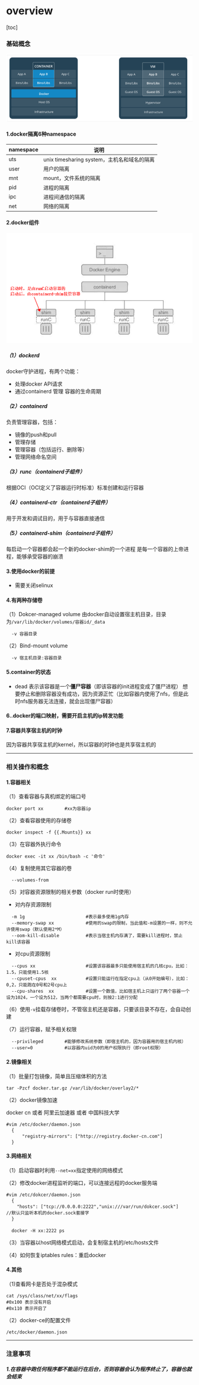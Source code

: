 # overview

[toc]

### 基础概念

![](./imgs/overview_01.png)

#### 1.docker隔离6种namespace
|namespace|说明|
|-|-|
|uts|unix timesharing system，主机名和域名的隔离|
|user|用户的隔离|
|mnt|mount，文件系统的隔离|
|pid|进程的隔离|
|ipc|进程间通信的隔离|
|net|网络的隔离|

#### 2.docker组件
![](./imgs/overview_02.png)

##### （1）dockerd
docker守护进程，有两个功能：
* 处理docker API请求
* 通过containerd 管理 容器的生命周期

##### （2）containerd
负责管理容器，包括：
* 镜像的push和pull
* 管理存储
* 管理容器（包括运行、删除等）
* 管理网络命名空间

##### （3）runc（containerd子组件）
根据OCI（OCI定义了容器运行时标准）标准创建和运行容器

##### （4）containerd-ctr（containerd子组件）
用于开发和调试目的，用于与容器直接通信

##### （5）containerd-shim（containerd子组件）
每启动一个容器都会起一个新的docker-shim的一个进程
是每一个容器的上帝进程，能够承受容器的崩溃

#### 3.使用docker的前提
* 需要关闭selinux

#### 4.有两种存储卷
（1）Dokcer-managed volume
由docker自动设置宿主机目录，目录为`/var/lib/docker/volumes/容器id/_data`
```shell
  -v 容器目录
```

（2）Bind-mount volume
```shell
  -v 宿主机目录:容器目录
```

#### 5.container的状态
* dead
表示该容器是一个**僵尸容器**（即该容器的init进程变成了僵尸进程）
想要停止和删除容器没有成功，因为资源正忙（比如容器内使用了nfs，但是此时nfs服务器无法连接，就会出现僵尸容器）

#### 6..docker的端口映射，需要开启主机的ip转发功能

#### 7.容器共享宿主机的时钟
因为容器共享宿主机的kernel，所以容器的时钟也是共享宿主机的

***

### 相关操作和概念

#### 1.容器相关
（1）查看容器与真机绑定的端口号
```shell
docker port xx        #xx为容器ip
```

（2）查看容器使用的存储卷
```shell
docker inspect -f {{.Mounts}} xx		
```

（3）在容器外执行命令
```shell
docker exec -it xx /bin/bash -c '命令'
```
（4）复制使用其它容器的卷
```shell
  --volumes-from
```

（5）对容器资源限制的相关参数（docker run时使用）

* 对内存资源限制
```shell
  -m 1g                       #表示最多使用1g内存
  --memory-swap xx            #使用的swap的限制，当此值和-m设置的一样，则不允许使用swap（默认使用2*M）
  --oom-kill-disable          #表示当宿主机内存满了，需要kill进程时，禁止kill该容器
```

* 对cpu资源限制
```shell
  --cpus xx                   #设置该容器最多只能使用宿主机的几核cpu，比如：1.5，只能使用1.5核
  --cpuset-cpus  xx           #设置只能运行在指定cpu上（从0开始编号），比如：0,2，只能跑在0号和2号cpu上
  --cpu-shares  xx            #设置一个数值，比如宿主机上只运行了两个容器一个设为1024，一个设为512，当两个都需要cpu时，则按2:1进行分配
```

（6）使用`-v`挂载存储卷时，不管宿主机还是容器，只要该目录不存在，会自动创建

（7）运行容器，赋予相关权限
```shell
  --privileged        #能够修改系统参数（即宿主机的，因为容器用的宿主机内核）
  --user=0            #以容器内uid为0的用户权限执行（即root权限）
```

#### 2.镜像相关
（1）批量打包镜像，简单且压缩体积的方法
```shell
tar -Pzcf docker.tar.gz /var/lib/docker/overlay2/*
```
（2）docker镜像加速

docker cn 或者 阿里云加速器 或者 中国科技大学
```shell
#vim /etc/docker/daemon.json
  {
      "registry-mirrors": ["http://registry.docker-cn.com"]
  }
```

#### 3.网络相关
（1）启动容器时利用`--net=xx`指定使用的网络模式

（2）修改docker进程监听的端口，可以连接远程的docker服务端
```shell
#vim /etc/dokcer/daemon.json
  {
    "hosts": ["tcp://0.0.0.0:2222","unix:///var/run/dokcer.sock"]         //默认只监听本机的docker.sock套接字
  }

  docker -H xx:2222 ps
```

（3）当容器以host网络模式启动，会复制宿主机的/etc/hosts文件

（4）如何恢复iptables rules：重启docker

#### 4.其他

（1)查看网卡是否处于混杂模式
```shell
cat /sys/class/net/xx/flags
#0x100 表示没有开启
#0x110 表示开启了
```
（2）docker-ce的配置文件
```shell
/etc/docker/daemon.json
```

***

### 注意事项
##### 1.在容器中跑任何程序都不能运行在后台，否则容器会认为程序终止了，容器也就会结束
